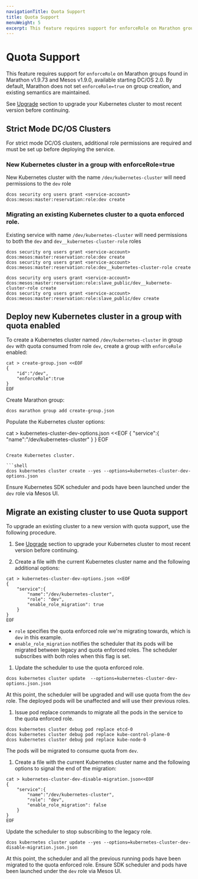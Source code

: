 ```yaml
---
navigationTitle: Quota Support
title: Quota Support
menuWeight: 5
excerpt: This feature requires support for enforceRole on Marathon groups found in Marathon v1.9.73 and Mesos v1.9.0, available starting DC/OS 2.0.
---
```


# Quota Support

This feature requires support for `enforceRole` on Marathon groups found in Marathon v1.9.73 and Mesos v1.9.0, available starting DC/OS 2.0.
By default, Marathon does not set `enforceRole=true` on group creation, and existing semantics are maintained.

See [Upgrade](/mesosphere/dcos/services/kubernetes/2.6.0-1.17.7/operations/upgrade/) section to upgrade your Kubernetes cluster to most recent version before continuing.

## Strict Mode DC/OS Clusters

For strict mode DC/OS clusters, additional role permissions are required and must be set up before deploying the service.

### New Kubernetes cluster in a group with enforceRole=true

New Kubernetes cluster with the name `/dev/kubernetes-cluster` will need permissions to the `dev` role

```shell
dcos security org users grant <service-account> dcos:mesos:master:reservation:role:dev create
```

### Migrating an existing Kubernetes cluster to a quota enforced role.

Existing service with name `/dev/kubernetes-cluster` will need permissions to both the `dev` and `dev__kubernetes-cluster-role` roles

```shell
dcos security org users grant <service-account> dcos:mesos:master:reservation:role:dev create
dcos security org users grant <service-account> dcos:mesos:master:reservation:role:dev__kubernetes-cluster-role create

dcos security org users grant <service-account> dcos:mesos:master:reservation:role:slave_public/dev__kubernete-cluster-role create
dcos security org users grant <service-account> dcos:mesos:master:reservation:role:slave_public/dev create
```

## Deploy new Kubernetes cluster in a group with quota enabled

To create a Kubernetes cluster named `/dev/kubernetes-cluster` in group `dev` with quota consumed from role `dev`, create a group with `enforceRole` enabled:

```shell
cat > create-group.json <<EOF
{
    "id":"/dev",
    "enforceRole":true
}
EOF
```

Create Marathon group:

```shell
dcos marathon group add create-group.json
```

Populate the Kubernetes cluster options:

cat > kubernetes-cluster-dev-options.json <<EOF
{
    "service":{
        "name":"/dev/kubernetes-cluster"
    }
}
EOF
```

Create Kubernetes cluster.

```shell
dcos kubernetes cluster create --yes --options=kubernetes-cluster-dev-options.json
```

Ensure Kubernetes SDK scheduler and pods have been launched under the `dev` role via Mesos UI.

## Migrate an existing cluster to use Quota support

To upgrade an existing cluster to a new version with quota support, use the following procedure.

1. See [Upgrade](/mesosphere/dcos/services/kubernetes/2.6.0-1.17.7/operations/upgrade/) section to upgrade your Kubernetes cluster to most recent version before continuing.

1. Create a file with the current Kubernetes cluster name and the following additional options:

```shell
cat > kubernetes-cluster-dev-options.json <<EOF
{
    "service":{
        "name":"/dev/kubernetes-cluster",
        "role": "dev",
        "enable_role_migration": true
    }
}
EOF
```

* `role` specifies the quota enforced role we're migrating towards, which is `dev` in this example.
* `enable_role_migration` notifies the scheduler that its pods will be migrated between legacy and quota enforced roles. The scheduler
subscribes with both roles when this flag is set.

1. Update the scheduler to use the quota enforced role.

```shell
dcos kubernetes cluster update  --options=kubernetes-cluster-dev-options.json.json
```

At this point, the scheduler will be upgraded and will use quota from the `dev` role. The deployed pods will be unaffected and will use their previous roles.

1. Issue pod replace commands to migrate all the pods in the service to the quota enforced role.

```shell
dcos kubernetes cluster debug pod replace etcd-0
dcos kubernetes cluster debug pod replace kube-control-plane-0
dcos kubernetes cluster debug pod replace kube-node-0
```

The pods will be migrated to consume quota from `dev`.

1. Create a file with the current Kubernetes cluster name and the following options to signal the end of the migration:

```shell
cat > kubernetes-cluster-dev-disable-migration.json<<EOF
{
    "service":{
        "name":"/dev/kubernetes-cluster",
        "role": "dev",
        "enable_role_migration": false
    }
}
EOF
```

Update the scheduler to stop subscribing to the legacy role.

```shell
dcos kubernetes cluster update --yes --options=kubernetes-cluster-dev-disable-migration.json.json
```

At this point, the scheduler and all the previous running pods have been migrated to the quota enforced role. Ensure SDK scheduler and pods have been launched under the `dev` role via Mesos UI.
